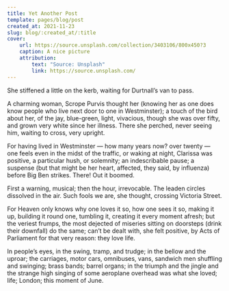```yaml
---
title: Yet Another Post
template: pages/blog/post
created_at: 2021-11-23
slug: blog/:created_at/:title
cover:
    url: https://source.unsplash.com/collection/3403106/800x450?3
    caption: A nice picture
    attribution:
        text: "Source: Unsplash"
        link: https://source.unsplash.com/
---
```


She stiffened a little on the kerb, waiting for Durtnall’s van to pass.

A charming woman, Scrope Purvis thought her (knowing her as one does know people who live next door to one in Westminster); a touch of the bird about her, of the jay, blue-green, light, vivacious, though she was over fifty, and grown very white since her illness. There she perched, never seeing him, waiting to cross, very upright.

For having lived in Westminster — how many years now? over twenty — one feels even in the midst of the traffic, or waking at night, Clarissa was positive, a particular hush, or solemnity; an indescribable pause; a suspense (but that might be her heart, affected, they said, by influenza) before Big Ben strikes. There! Out it boomed.

First a warning, musical; then the hour, irrevocable. The leaden circles dissolved in the air. Such fools we are, she thought, crossing Victoria Street.

For Heaven only knows why one loves it so, how one sees it so, making it up, building it round one, tumbling it, creating it every moment afresh; but the veriest frumps, the most dejected of miseries sitting on doorsteps (drink their downfall) do the same; can’t be dealt with, she felt positive, by Acts of Parliament for that very reason: they love life.

In people’s eyes, in the swing, tramp, and trudge; in the bellow and the uproar; the carriages, motor cars, omnibuses, vans, sandwich men shuffling and swinging; brass bands; barrel organs; in the triumph and the jingle and the strange high singing of some aeroplane overhead was what she loved; life; London; this moment of June.
